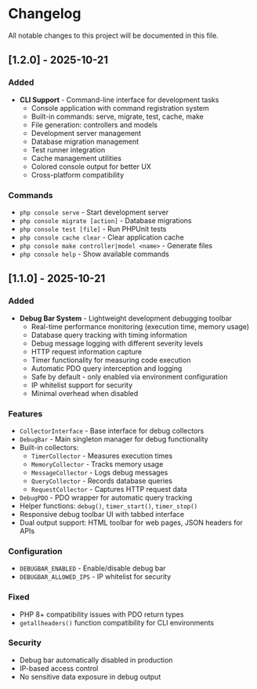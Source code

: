 # Changelog

All notable changes to this project will be documented in this file.

## [1.2.0] - 2025-10-21

### Added
- **CLI Support** - Command-line interface for development tasks
  - Console application with command registration system
  - Built-in commands: serve, migrate, test, cache, make
  - File generation: controllers and models
  - Development server management
  - Database migration management
  - Test runner integration
  - Cache management utilities
  - Colored console output for better UX
  - Cross-platform compatibility

### Commands
- `php console serve` - Start development server
- `php console migrate [action]` - Database migrations
- `php console test [file]` - Run PHPUnit tests
- `php console cache clear` - Clear application cache
- `php console make controller|model <name>` - Generate files
- `php console help` - Show available commands

## [1.1.0] - 2025-10-21

### Added
- **Debug Bar System** - Lightweight development debugging toolbar
  - Real-time performance monitoring (execution time, memory usage)
  - Database query tracking with timing information
  - Debug message logging with different severity levels
  - HTTP request information capture
  - Timer functionality for measuring code execution
  - Automatic PDO query interception and logging
  - Safe by default - only enabled via environment configuration
  - IP whitelist support for security
  - Minimal overhead when disabled

### Features
- `CollectorInterface` - Base interface for debug collectors
- `DebugBar` - Main singleton manager for debug functionality
- Built-in collectors:
  - `TimerCollector` - Measures execution times
  - `MemoryCollector` - Tracks memory usage
  - `MessageCollector` - Logs debug messages
  - `QueryCollector` - Records database queries
  - `RequestCollector` - Captures HTTP request data
- `DebugPDO` - PDO wrapper for automatic query tracking
- Helper functions: `debug()`, `timer_start()`, `timer_stop()`
- Responsive debug toolbar UI with tabbed interface
- Dual output support: HTML toolbar for web pages, JSON headers for APIs

### Configuration
- `DEBUGBAR_ENABLED` - Enable/disable debug bar
- `DEBUGBAR_ALLOWED_IPS` - IP whitelist for security

### Fixed
- PHP 8+ compatibility issues with PDO return types
- `getallheaders()` function compatibility for CLI environments

### Security
- Debug bar automatically disabled in production
- IP-based access control
- No sensitive data exposure in debug output